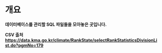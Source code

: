 # 개요
**데이터베이스를 관리할 SQL 파일들을 모아놓은 곳입니다.**

**CSV 출처 https://data.kma.go.kr/climate/RankState/selectRankStatisticsDivisionList.do?pgmNo=179**
